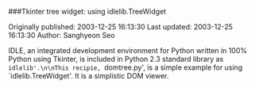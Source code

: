 ###Tkinter tree widget: using idlelib.TreeWidget

Originally published: 2003-12-25 16:13:30
Last updated: 2003-12-25 16:13:30
Author: Sanghyeon Seo

IDLE, an integrated development environment for Python written in 100% Python using Tkinter, is included in Python 2.3 standard library as `idlelib'.\n\nThis recipie, `domtree.py', is a simple example for using `idlelib.TreeWidget'. It is a simplistic DOM viewer.